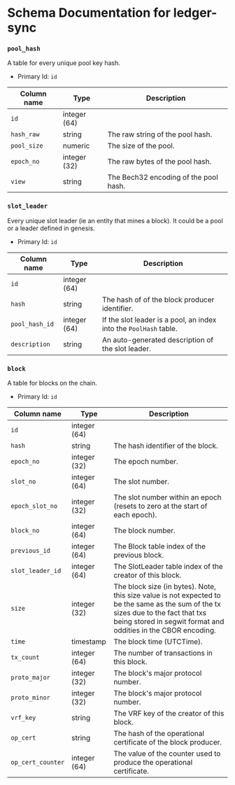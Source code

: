 # Schema Documentation for ledger-sync


### `pool_hash`

A table for every unique pool key hash.

* Primary Id: `id`

| Column name | Type   | Description                           |
|--------|--------|---------------------------------------|
| `id`   | integer (64) |                                       |
| `hash_raw` | string | The raw string of the pool hash.      |
| `pool_size` | numeric | The size of the pool.                 |
| `epoch_no` | integer (32) | The raw bytes of the pool hash.       |
| `view` | string | The Bech32 encoding of the pool hash. |

### `slot_leader`

Every unique slot leader (ie an entity that mines a block). It could be a pool or a leader defined in genesis.

* Primary Id: `id`

| Column name | Type   | Description |
|-|--------|-|
| `id` | integer (64) |  |
| `hash` | string | The hash of of the block producer identifier. |
| `pool_hash_id` | integer (64) | If the slot leader is a pool, an index into the `PoolHash` table. |
| `description` | string | An auto-generated description of the slot leader. |

### `block`

A table for blocks on the chain.

* Primary Id: `id`

| Column name | Type   | Description |
|-|--------|-|
| `id` | integer (64) |  |
| `hash` | string | The hash identifier of the block. |
| `epoch_no` | integer (32) | The epoch number. |
| `slot_no` | integer (64) | The slot number. |
| `epoch_slot_no` | integer (32) | The slot number within an epoch (resets to zero at the start of each epoch). |
| `block_no` | integer (64) | The block number. |
| `previous_id` | integer (64) | The Block table index of the previous block. |
| `slot_leader_id` | integer (64) | The SlotLeader table index of the creator of this block. |
| `size` | integer (32) | The block size (in bytes). Note, this size value is not expected to be the same as the sum of the tx sizes due to the fact that txs being stored in segwit format and oddities in the CBOR encoding. |
| `time` | timestamp | The block time (UTCTime). |
| `tx_count` | integer (64) | The number of transactions in this block. |
| `proto_major` | integer (32) | The block's major protocol number. |
| `proto_minor` | integer (32) | The block's major protocol number. |
| `vrf_key` | string | The VRF key of the creator of this block. |
| `op_cert` | string | The hash of the operational certificate of the block producer. |
| `op_cert_counter` | integer (64) | The value of the counter used to produce the operational certificate. |